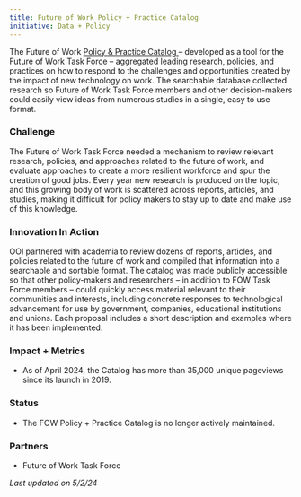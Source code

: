 ```yaml
---
title: Future of Work Policy + Practice Catalog
initiative: Data + Policy
---
```


The Future of Work [Policy & Practice Catalog ](https://fow.innovation.nj.gov/)– developed as a tool for the Future of Work Task Force – aggregated leading research, policies, and practices on how to respond to the challenges and opportunities created by the impact of new technology on work. The searchable database collected research so Future of Work Task Force members and other decision-makers could easily view ideas from numerous studies in a single, easy to use format.

### Challenge
 The Future of Work Task Force needed a mechanism to review relevant research, policies, and approaches related to the future of work, and evaluate approaches to create a more resilient workforce and spur the creation of good jobs. Every year new research is produced on the topic, and this growing body of work is scattered across reports, articles, and studies, making it difficult for policy makers to stay up to date and make use of this knowledge.

### Innovation In Action
 OOI partnered with academia to review dozens of reports, articles, and policies related to the future of work and compiled that information into a searchable and sortable format. The catalog was made publicly accessible so that other policy-makers and researchers – in addition to FOW Task Force members – could quickly access material relevant to their communities and interests, including concrete responses to technological advancement for use by government, companies, educational institutions and unions. Each proposal includes a short description and examples where it has been implemented.

### Impact + Metrics

- As of April 2024, the Catalog has more than 35,000 unique pageviews since its launch in 2019.

### Status

- The FOW Policy + Practice Catalog is no longer actively maintained.

### Partners

- Future of Work Task Force

*Last updated on 5/2/24*

